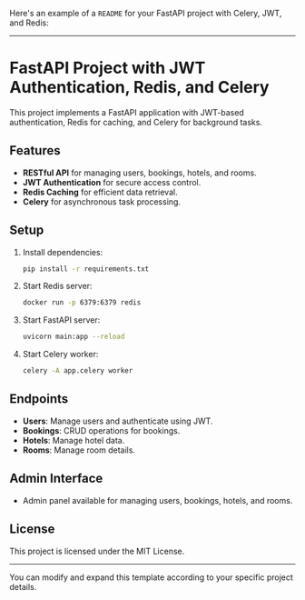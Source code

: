 Here's an example of a `README` for your FastAPI project with Celery, JWT, and Redis:

---

# FastAPI Project with JWT Authentication, Redis, and Celery

This project implements a FastAPI application with JWT-based authentication, Redis for caching, and Celery for background tasks.

## Features
- **RESTful API** for managing users, bookings, hotels, and rooms.
- **JWT Authentication** for secure access control.
- **Redis Caching** for efficient data retrieval.
- **Celery** for asynchronous task processing.

## Setup

1. Install dependencies:
   ```bash
   pip install -r requirements.txt
   ```

2. Start Redis server:
   ```bash
   docker run -p 6379:6379 redis
   ```

3. Start FastAPI server:
   ```bash
   uvicorn main:app --reload
   ```

4. Start Celery worker:
   ```bash
   celery -A app.celery worker
   ```

## Endpoints

- **Users**: Manage users and authenticate using JWT.
- **Bookings**: CRUD operations for bookings.
- **Hotels**: Manage hotel data.
- **Rooms**: Manage room details.

## Admin Interface

- Admin panel available for managing users, bookings, hotels, and rooms.

## License
This project is licensed under the MIT License.

---

You can modify and expand this template according to your specific project details.
